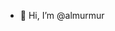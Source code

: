 - 👋 Hi, I’m @almurmur


<!---
almurmur/almurmur is a ✨ special ✨ repository because its `README.md` (this file) appears on your GitHub profile.
You can click the Preview link to take a look at your changes.
--->
